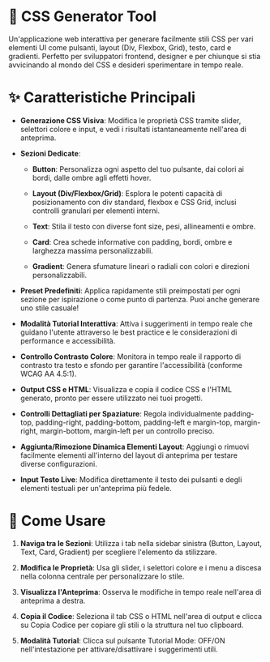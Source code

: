 # 🎨 CSS Generator Tool
Un'applicazione web interattiva per generare facilmente stili CSS per vari elementi UI come pulsanti, layout (Div, Flexbox, Grid), testo, card e gradienti. Perfetto per sviluppatori frontend, designer e per chiunque si stia avvicinando al mondo del CSS e desideri sperimentare in tempo reale.

# ✨ Caratteristiche Principali
* **Generazione CSS Visiva**: Modifica le proprietà CSS tramite slider, selettori colore e input, e vedi i risultati istantaneamente nell'area di anteprima.

* **Sezioni Dedicate**:

  *  **Button**: Personalizza ogni aspetto del tuo pulsante, dai colori ai bordi, dalle ombre agli effetti hover.

  *  **Layout (Div/Flexbox/Grid)**: Esplora le potenti capacità di posizionamento con div standard, flexbox e CSS Grid, inclusi controlli granulari per elementi interni.

  *  **Text**: Stila il testo con diverse font size, pesi, allineamenti e ombre.

  *  **Card**: Crea schede informative con padding, bordi, ombre e larghezza massima personalizzabili.

  *  **Gradient**: Genera sfumature lineari o radiali con colori e direzioni personalizzabili.

* **Preset Predefiniti**: Applica rapidamente stili preimpostati per ogni sezione per ispirazione o come punto di partenza. Puoi anche generare uno stile casuale!

* **Modalità Tutorial Interattiva**: Attiva i suggerimenti in tempo reale che guidano l'utente attraverso le best practice e le considerazioni di performance e accessibilità.

* **Controllo Contrasto Colore**: Monitora in tempo reale il rapporto di contrasto tra testo e sfondo per garantire l'accessibilità (conforme WCAG AA 4.5:1).

* **Output CSS e HTML**: Visualizza e copia il codice CSS e l'HTML generato, pronto per essere utilizzato nei tuoi progetti.

* **Controlli Dettagliati per Spaziature**: Regola individualmente padding-top, padding-right, padding-bottom, padding-left e margin-top, margin-right, margin-bottom, margin-left per un controllo preciso.

* **Aggiunta/Rimozione Dinamica Elementi Layout**: Aggiungi o rimuovi facilmente elementi all'interno del layout di anteprima per testare diverse configurazioni.

* **Input Testo Live**: Modifica direttamente il testo dei pulsanti e degli elementi testuali per un'anteprima più fedele.

# 🚀 Come Usare
1. **Naviga tra le Sezioni**: Utilizza i tab nella sidebar sinistra (Button, Layout, Text, Card, Gradient) per scegliere l'elemento da stilizzare.

2. **Modifica le Proprietà**: Usa gli slider, i selettori colore e i menu a discesa nella colonna centrale per personalizzare lo stile.

3. **Visualizza l'Anteprima**: Osserva le modifiche in tempo reale nell'area di anteprima a destra.

4. **Copia il Codice**: Seleziona il tab CSS o HTML nell'area di output e clicca su Copia Codice per copiare gli stili o la struttura nel tuo clipboard.

5. **Modalità Tutorial**: Clicca sul pulsante Tutorial Mode: OFF/ON nell'intestazione per attivare/disattivare i suggerimenti utili.
